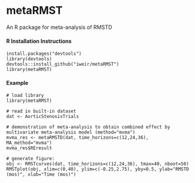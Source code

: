 # metaRMST
An R package for meta-analysis of RMSTD

#### R Installation Instructions
```
install.packages("devtools")
library(devtools)
devtools::install_github("iweir/metaRMST")
library(metaRMST)
```

#### Example 
```
# load library
library(metaRMST)

# read in built-in dataset 
dat <- AorticStenosisTrials

# demonstration of meta-analysis to obtain combined effect by multivariate meta-analysis model (method="mvma")
mvma_res <- metaRMSTD(dat, time_horizons=c(12,24,36), MA_method="mvma")
mvma_res$REresult

# generate figure:
obj <- RMSTcurves(dat, time_horizons=c(12,24,36), tmax=40, nboot=50)
RMSTplot(obj, xlim=c(0,40), ylim=c(-0.25,2.75), yby=0.5, ylab="RMSTD (mos)", xlab="Time (mos)")
```
